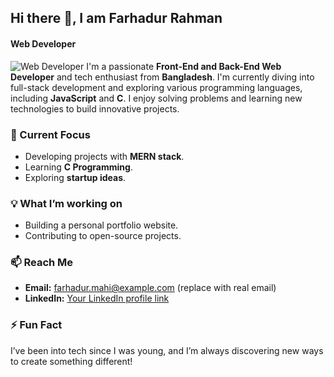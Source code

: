 ## Hi there 👋, I am Farhadur Rahman
#### Web Developer

   ![Web Developer](https://scontent-sin6-1.xx.fbcdn.net/v/t39.30808-6/460130854_122133057626336030_7513391007770198642_n.png?_nc_cat=111&ccb=1-7&_nc_sid=cc71e4&_nc_ohc=ATNkP4t_zogQ7kNvgGH1wps&_nc_ht=scontent-sin6-1.xx&_nc_gid=AY6DuFpu_MxEWdl1xCqefYv&oh=00_AYBD6zsEirgkpHsLiq80aBj4pTGiIRxItWjf365EHHQvSg&oe=66ECD28C)
I'm a passionate **Front-End and Back-End Web Developer** and tech enthusiast from **Bangladesh**. I'm currently diving into full-stack development and exploring various programming languages, including **JavaScript** and **C**. I enjoy solving problems and learning new technologies to build innovative projects.

### 🔭 Current Focus
- Developing projects with **MERN stack**.
- Learning **C Programming**.
- Exploring **startup ideas**.

### 💡 What I’m working on
- Building a personal portfolio website.
- Contributing to open-source projects.

### 📫 Reach Me
- **Email:** farhadur.mahi@example.com (replace with real email)
- **LinkedIn:** [Your LinkedIn profile link](https://linkedin.com)

### ⚡ Fun Fact
I’ve been into tech since I was young, and I’m always discovering new ways to create something different!
